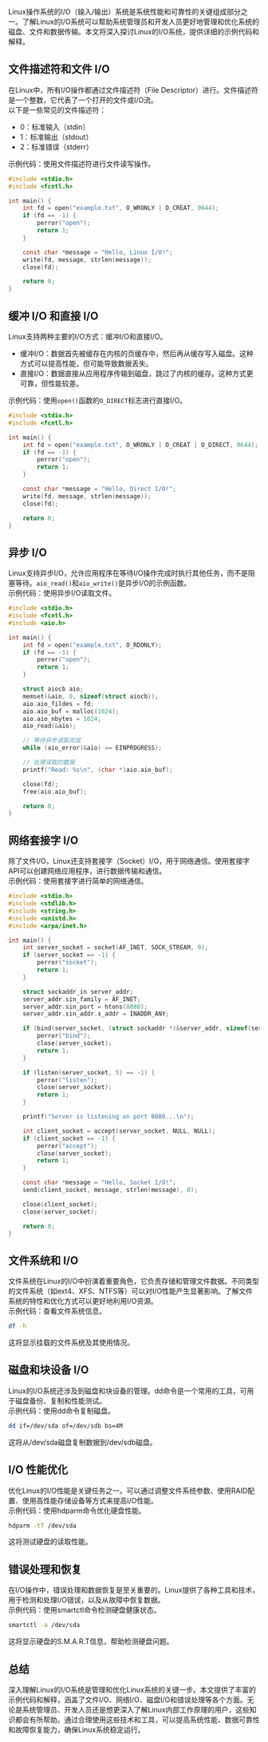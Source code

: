 Linux操作系统的I/O（输入/输出）系统是系统性能和可靠性的关键组成部分之一。了解Linux的I/O系统可以帮助系统管理员和开发人员更好地管理和优化系统的磁盘、文件和数据传输。本文将深入探讨Linux的I/O系统，提供详细的示例代码和解释。
<a name="nzVcX"></a>
## 文件描述符和文件 I/O
在Linux中，所有I/O操作都通过文件描述符（File Descriptor）进行。文件描述符是一个整数，它代表了一个打开的文件或I/O流。<br />以下是一些常见的文件描述符：

- 0：标准输入（stdin）
- 1：标准输出（stdout）
- 2：标准错误（stderr）

示例代码：使用文件描述符进行文件读写操作。
```c
#include <stdio.h>
#include <fcntl.h>

int main() {
    int fd = open("example.txt", O_WRONLY | O_CREAT, 0644);
    if (fd == -1) {
        perror("open");
        return 1;
    }

    const char *message = "Hello, Linux I/O!";
    write(fd, message, strlen(message));
    close(fd);

    return 0;
}
```
<a name="F3rSs"></a>
## 缓冲 I/O 和直接 I/O
Linux支持两种主要的I/O方式：缓冲I/O和直接I/O。

- 缓冲I/O：数据首先被缓存在内核的页缓存中，然后再从缓存写入磁盘。这种方式可以提高性能，但可能导致数据丢失。
- 直接I/O：数据直接从应用程序传输到磁盘，跳过了内核的缓存。这种方式更可靠，但性能较差。

示例代码：使用`open()`函数的`O_DIRECT`标志进行直接I/O。
```c
#include <stdio.h>
#include <fcntl.h>

int main() {
    int fd = open("example.txt", O_WRONLY | O_CREAT | O_DIRECT, 0644);
    if (fd == -1) {
        perror("open");
        return 1;
    }

    const char *message = "Hello, Direct I/O!";
    write(fd, message, strlen(message));
    close(fd);

    return 0;
}
```
<a name="Spk5b"></a>
## 异步 I/O
Linux支持异步I/O，允许应用程序在等待I/O操作完成时执行其他任务，而不是阻塞等待。`aio_read()`和`aio_write()`是异步I/O的示例函数。<br />示例代码：使用异步I/O读取文件。
```c
#include <stdio.h>
#include <fcntl.h>
#include <aio.h>

int main() {
    int fd = open("example.txt", O_RDONLY);
    if (fd == -1) {
        perror("open");
        return 1;
    }

    struct aiocb aio;
    memset(&aio, 0, sizeof(struct aiocb));
    aio.aio_fildes = fd;
    aio.aio_buf = malloc(1024);
    aio.aio_nbytes = 1024;
    aio_read(&aio);

    // 等待异步读取完成
    while (aio_error(&aio) == EINPROGRESS);

    // 处理读取的数据
    printf("Read: %s\n", (char *)aio.aio_buf);

    close(fd);
    free(aio.aio_buf);

    return 0;
}
```
<a name="yGjBB"></a>
## 网络套接字 I/O
除了文件I/O，Linux还支持套接字（Socket）I/O，用于网络通信。使用套接字API可以创建网络应用程序，进行数据传输和通信。<br />示例代码：使用套接字进行简单的网络通信。
```c
#include <stdio.h>
#include <stdlib.h>
#include <string.h>
#include <unistd.h>
#include <arpa/inet.h>

int main() {
    int server_socket = socket(AF_INET, SOCK_STREAM, 0);
    if (server_socket == -1) {
        perror("socket");
        return 1;
    }

    struct sockaddr_in server_addr;
    server_addr.sin_family = AF_INET;
    server_addr.sin_port = htons(8080);
    server_addr.sin_addr.s_addr = INADDR_ANY;

    if (bind(server_socket, (struct sockaddr *)&server_addr, sizeof(server_addr)) == -1) {
        perror("bind");
        close(server_socket);
        return 1;
    }

    if (listen(server_socket, 5) == -1) {
        perror("listen");
        close(server_socket);
        return 1;
    }

    printf("Server is listening on port 8080...\n");

    int client_socket = accept(server_socket, NULL, NULL);
    if (client_socket == -1) {
        perror("accept");
        close(server_socket);
        return 1;
    }

    const char *message = "Hello, Socket I/O!";
    send(client_socket, message, strlen(message), 0);

    close(client_socket);
    close(server_socket);

    return 0;
}
```
<a name="Z3ibn"></a>
## 文件系统和 I/O
文件系统在Linux的I/O中扮演着重要角色，它负责存储和管理文件数据。不同类型的文件系统（如ext4、XFS、NTFS等）可以对I/O性能产生显著影响。了解文件系统的特性和优化方式可以更好地利用I/O资源。<br />示例代码：查看文件系统信息。
```bash
df -h
```
这将显示挂载的文件系统及其使用情况。
<a name="AaCLx"></a>
## 磁盘和块设备 I/O
Linux的I/O系统还涉及到磁盘和块设备的管理。dd命令是一个常用的工具，可用于磁盘备份、复制和性能测试。<br />示例代码：使用dd命令复制磁盘。
```bash
dd if=/dev/sda of=/dev/sdb bs=4M
```
这将从/dev/sda磁盘复制数据到/dev/sdb磁盘。
<a name="ptBFk"></a>
## I/O 性能优化
优化Linux的I/O性能是关键任务之一。可以通过调整文件系统参数、使用RAID配置、使用高性能存储设备等方式来提高I/O性能。<br />示例代码：使用hdparm命令优化硬盘性能。
```bash
hdparm -tT /dev/sda
```
这将测试硬盘的读取性能。
<a name="eTLCv"></a>
## 错误处理和恢复
在I/O操作中，错误处理和数据恢复是至关重要的。Linux提供了各种工具和技术，用于检测和处理I/O错误，以及从故障中恢复数据。<br />示例代码：使用smartctl命令检测硬盘健康状态。
```bash
smartctl -a /dev/sda
```
这将显示硬盘的S.M.A.R.T信息，帮助检测硬盘问题。
<a name="JaydZ"></a>
## 总结
深入理解Linux的I/O系统是管理和优化Linux系统的关键一步。本文提供了丰富的示例代码和解释，涵盖了文件I/O、网络I/O、磁盘I/O和错误处理等各个方面。无论是系统管理员、开发人员还是想更深入了解Linux内部工作原理的用户，这些知识都会有所帮助。通过合理使用这些技术和工具，可以提高系统性能、数据可靠性和故障恢复能力，确保Linux系统稳定运行。
